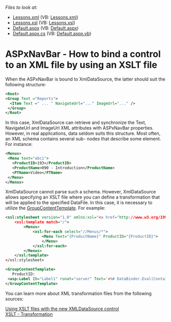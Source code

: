 <!-- default file list -->
*Files to look at*:

* [Lessons.xml](./CS/WebSite/App_Data/Lessons.xml) (VB: [Lessons.xml](./VB/WebSite/App_Data/Lessons.xml))
* [Lessons.xsl](./CS/WebSite/App_Data/Lessons.xsl) (VB: [Lessons.xsl](./VB/WebSite/App_Data/Lessons.xsl))
* [Default.aspx](./CS/WebSite/Default.aspx) (VB: [Default.aspx](./VB/WebSite/Default.aspx))
* [Default.aspx.cs](./CS/WebSite/Default.aspx.cs) (VB: [Default.aspx.vb](./VB/WebSite/Default.aspx.vb))
<!-- default file list end -->
# ASPxNavBar - How to bind a control to an XML file by using an XSLT file


<p>When the ASPxNavBar is bound to XmlDataSource, the latter should suit the following structure:</p>


```xml
<Root>
<Group Text ="Reports">
  <Item Text =" ... " NavigateUrl="..." ImageUrl="..." />
 </Group>
</Root> 

```


<p>In this case, XmlDataSource can retrieve and synchronize the Text, NavigateUrl and ImageUrl XML attributes with ASPxNavBar properties. However, in real applications, data seldom suits this structure. Most often, an XML schema contains several sub- nodes that describe some element. For instance:</p>


```xml
<Menus> 
 <Menu text="abc1"> 
   <ProductID>193</ProductID> 
   <ProductName>090 - Introduction</ProductName>
   <PTName>Video</PTName>
 </Menu>
</Menus>

```


<p>XmlDataSource cannot parse such a schema. However, XmlDataSource allows specifying an XSLT file where you can define a transformation that will be applied to the specified DataFile. In this case, it is necessary to utilize the <a href="http://documentation.devexpress.com/#AspNet/DevExpressWebASPxNavBarASPxNavBar_GroupContentTemplatetopic"><u>GroupContentTemplate</u></a>. For example:</p>


```xml
<xsl:stylesheet version="1.0" xmlns:xsl="<a href="http://www.w3.org/1999/XSL/Transform">http://www.w3.org/1999/XSL/Transform</a>">
    <xsl:template match="/">
        <Menus>
            <xsl:for-each select="//Menus/*">
                <Menu Text="{ProductName}" ProductID="{ProductID}"> 
                </Menu>
            </xsl:for-each>
        </Menus>
    </xsl:template>
</xsl:stylesheet> 

<GroupContentTemplate>
   ProductID: 
 <asp:Label ID="Label1" runat="server" Text='<%# DataBinder.Eval(Container.Group.DataItem, "ProductID") %>'></asp:Label>     
</GroupContentTemplate> 

```


<p>You can learn more about XML transformation files from the following sources:</p>
<p><a href="http://weblogs.asp.net/rajbk/Contents/Item/Display/954"><u>Using XSLT files with the new XMLDataSource control</u></a><br /> <a href="http://www.w3schools.com/xsl/xsl_transformation.asp"><u>XSLT - Transformation</u></a></p>

<br/>


